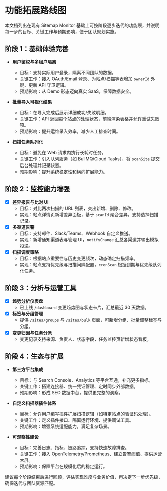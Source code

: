 # 功能拓展路线图

本文档列出在现有 Sitemap Monitor 基础上可按阶段逐步迭代的功能项，并说明每一步的目标、关键工作与预期影响，便于团队规划实施。

## 阶段 1：基础体验完善

- **用户鉴权与多租户隔离**
  - 目标：支持实际用户登录，隔离不同团队的数据。
  - 关键工作：接入 OAuth/Email 登录、为站点/扫描等表增加 `ownerId` 外键、更新 API 守卫逻辑。
  - 预期影响：从 Demo 形态迈向真实 SaaS，保障数据安全。

- **批量导入可视化结果**
  - 目标：在导入完成后展示详细成功/失败明细。
  - 关键工作：API 返回每个站点的处理状态，前端渲染表格并允许重试失败项。
  - 预期影响：提升运维录入效率，减少人工排查时间。

- **扫描任务队列化**
  - 目标：避免在 Web 请求内执行长耗时任务。
  - 关键工作：引入队列服务（如 BullMQ/Cloud Tasks），将 `scanSite` 提交后台处理并记录状态。
  - 预期影响：提升系统稳定性和横向扩展能力。

## 阶段 2：监控能力增强

- [x] **差异报告与比对 UI**
  - 目标：对比两次扫描的 URL 列表，突出新增、删除、修改。
  - 实现：站点详情页新增差异面板，基于 `scanId` 聚合差异，支持选择扫描记录。
- [x] **多渠道告警**
  - 目标：支持邮件、Slack/Teams、Webhook 自定义推送。
  - 实现：新增通知渠道表与管理 UI，`notifyChange` 汇总各渠道并输出模拟投递。
- [x] **扫描调度策略**
  - 目标：根据站点重要性与历史变更频次，动态确定扫描频率。
  - 实现：站点支持优先级与扫描间隔配置，`cronScan` 根据到期与优先级队列化任务。

## 阶段 3：分析与运营工具

- [x] **趋势分析仪表盘**
  - 已上线 `/dashboard` 变更趋势图与状态卡片，汇总最近 30 天数据。
- [x] **标签与分组管理**
  - 提供 `/sites/groups` 与 `/sites/bulk` 页面，可新增分组、批量调整标签与分组。
- [x] **变更归因与任务分派**
  - 变更记录支持来源、负责人、状态字段，任务监控页新增状态看板。

## 阶段 4：生态与扩展

- **第三方平台集成**
  - 目标：与 Search Console、Analytics 等平台互通，补充更多指标。
  - 关键工作：搭建连接器、统一凭证管理、定时同步外部数据。
  - 预期影响：形成 SEO 数据中台，提供更完整的洞察。

- **自定义扫描器插件体系**
  - 目标：允许用户编写插件扩展扫描逻辑（如特定站点的验证码处理）。
  - 关键工作：定义插件接口、隔离运行环境、提供调试工具。
  - 预期影响：增强系统适配能力，满足复杂场景。

- **可观察性建设**
  - 目标：完善日志、指标、链路追踪，支持快速故障排查。
  - 关键工作：接入 OpenTelemetry/Prometheus、建立告警阈值、提供运营大屏。
  - 预期影响：保障平台在规模化后的稳定运行。

建议每个阶段结束后进行回顾，评估实现难度与业务价值，再决定下一步优先级，确保迭代与团队资源匹配。
